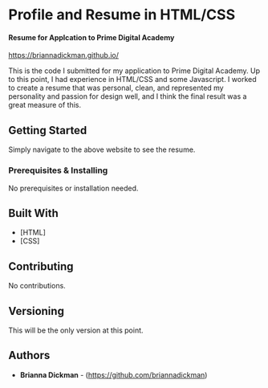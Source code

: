 # Profile and Resume in HTML/CSS
#### Resume for Applcation to Prime Digital Academy

https://briannadickman.github.io/

This is the code I submitted for my application to Prime Digital Academy. Up to this point, I had experience in HTML/CSS and some Javascript. I worked to create a resume that was personal, clean, and represented my personality and passion for design well, and I think the final result was a great measure of this.

## Getting Started

Simply navigate to the above website to see the resume.

### Prerequisites & Installing

No prerequisites or installation needed.


## Built With

* [HTML]
* [CSS] 

## Contributing

No contributions.

## Versioning

This will be the only version at this point.

## Authors

* **Brianna Dickman** - (https://github.com/briannadickman)
